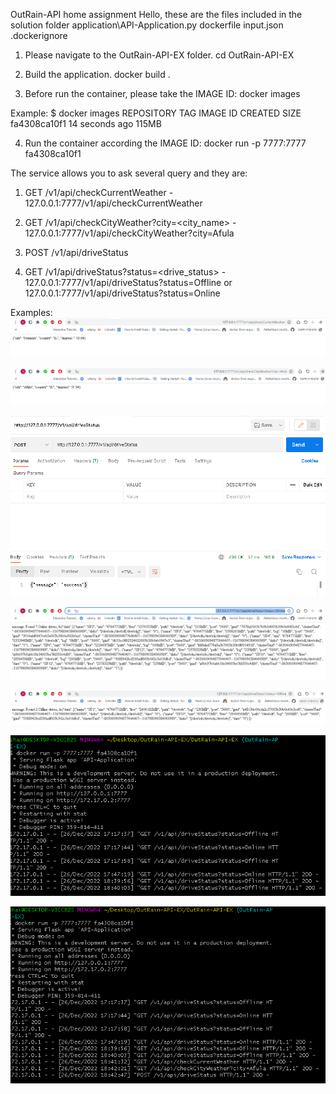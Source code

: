 OutRain-API home assignment
Hello, these are the files included in the solution folder
application\API-Application.py dockerfile input.json .dockerignore

1) Please navigate to the OutRain-API-EX folder.
cd OutRain-API-EX
2) Build the application. 
docker build . 

3) Before run the container, please take the IMAGE ID:
docker images

Example:
$ docker images
REPOSITORY   TAG       IMAGE ID       CREATED          SIZE
<none>       <none>    fa4308ca10f1   14 seconds ago   115MB

4) Run the container according the IMAGE ID:
docker run -p 7777:7777 fa4308ca10f1

The service allows you to ask several query and they are:

1) GET  /v1/api/checkCurrentWeather - 127.0.0.1:7777/v1/api/checkCurrentWeather

2) GET  /v1/api/checkCityWeather?city=<city_name> - 127.0.0.1:7777/v1/api/checkCityWeather?city=Afula

3) POST /v1/api/driveStatus

4) GET  /v1/api/driveStatus?status=<drive_status> - 127.0.0.1:7777/v1/api/driveStatus?status=Offline or 127.0.0.1:7777/v1/api/driveStatus?status=Online

Examples: 
![img_4.png](img_4.png)

![img_5.png](img_5.png)

![img_6.png](img_6.png)

![img_1.png](img_1.png)

![img_2.png](img_2.png)

![img_3.png](img_3.png)

![img_7.png](img_7.png)


